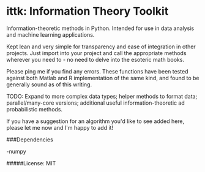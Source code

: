 ittk: Information Theory Toolkit
====

  Information-theoretic methods in Python.  Intended for use in data analysis and machine learning applications.

  Kept lean and very simple for transparency and ease of integration in other projects.  Just import into your project and call the appropriate methods wherever you need to - no need to delve into the esoteric math books.

  Please ping me if you find any errors.  These functions have been tested against both Matlab and R implementation of the same kind, and found to be generally sound as of this writing.

  TODO: Expand to more complex data types; helper methods to format data; parallel/many-core versions; additional useful information-theoretic ad probabilistic methods.

  If you have a suggestion for an algorithm you'd like to see added here, please let me now and I'm happy to add it!
  
###Dependencies

  -numpy
  
#####License: MIT
  
